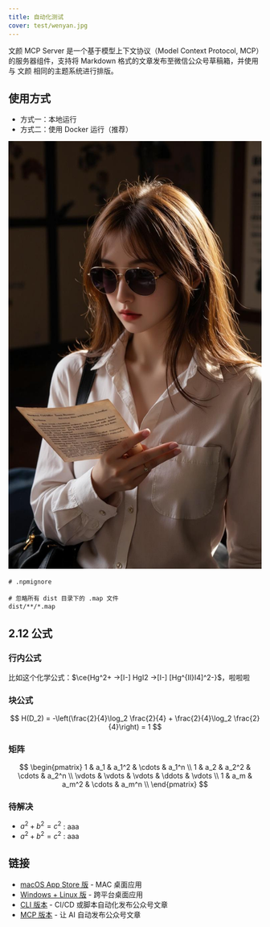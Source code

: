 ```yaml
---
title: 自动化测试
cover: test/wenyan.jpg
---
```


文颜 MCP Server 是一个基于模型上下文协议（Model Context Protocol, MCP）的服务器组件，支持将 Markdown 格式的文章发布至微信公众号草稿箱，并使用与 文颜 相同的主题系统进行排版。

## 使用方式

- 方式一：本地运行
- 方式二：使用 Docker 运行（推荐）

![](test/result_image.jpg)

```
# .npmignore

# 忽略所有 dist 目录下的 .map 文件
dist/**/*.map
```

## 2.12 公式

### 行内公式

比如这个化学公式：$\ce{Hg^2+ ->[I-] HgI2 ->[I-] [Hg^{II}I4]^2-}$，啦啦啦

### 块公式

$$
H(D_2) = -\left(\frac{2}{4}\log_2 \frac{2}{4} + \frac{2}{4}\log_2 \frac{2}{4}\right) = 1
$$

### 矩阵

$$
\begin{pmatrix}
  1 & a_1 & a_1^2 & \cdots & a_1^n \\
  1 & a_2 & a_2^2 & \cdots & a_2^n \\
  \vdots & \vdots & \vdots & \ddots & \vdots \\
  1 & a_m & a_m^2 & \cdots & a_m^n \\
  \end{pmatrix}
$$

### 待解决

- $a^2 + b^2 = c^2$ : aaa
- $a^2 + b^2 = c^2$ : aaa

## 链接

* [macOS App Store 版](https://github.com/caol64/wenyan) - MAC 桌面应用
* [Windows + Linux 版](https://github.com/caol64/wenyan-pc) - 跨平台桌面应用
* [CLI 版本](https://github.com/caol64/wenyan-cli) - CI/CD 或脚本自动化发布公众号文章
* [MCP 版本](https://github.com/caol64/wenyan-mcp) - 让 AI 自动发布公众号文章
